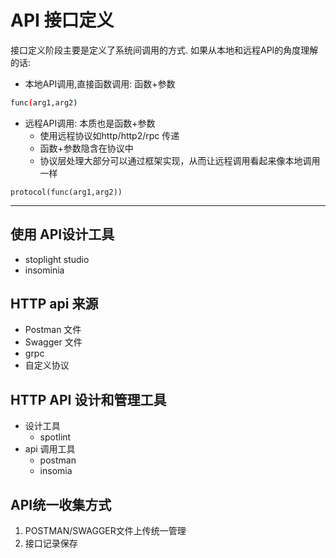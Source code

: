# API 接口定义

接口定义阶段主要是定义了系统间调用的方式. 如果从本地和远程API的角度理解的话:

- 本地API调用,直接函数调用: 函数+参数
```sh
func(arg1,arg2)
```
- 远程API调用: 本质也是函数+参数
  * 使用远程协议如http/http2/rpc 传递
  * 函数+参数隐含在协议中
  * 协议层处理大部分可以通过框架实现，从而让远程调用看起来像本地调用一样
  
```shell
protocol(func(arg1,arg2))
```
--- 

## 使用 API设计工具

- stoplight studio
- insominia

## HTTP api 来源

- Postman 文件
- Swagger 文件
- grpc
- 自定义协议

## HTTP API 设计和管理工具
- 设计工具
  - spotlint
- api 调用工具
  - postman
  - insomia

## API统一收集方式

1. POSTMAN/SWAGGER文件上传统一管理
2. 接口记录保存




